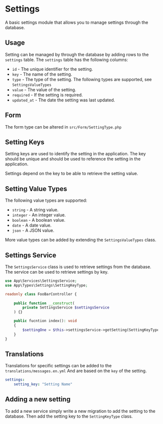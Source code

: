 # Settings

A basic settings module that allows you to manage settings through the database.

## Usage

Setting can be managed by through the database by adding rows
to the `settings` table. The `settings` table has the following columns:

- `id` - The unique identifier for the setting.
- `key` - The name of the setting.
- `type` - The type of the setting. The following types are supported, see `SettingsValueTypes`
- `value` - The value of the setting.
- `required` - If the setting is required.
- `updated_at` - The date the setting was last updated.

## Form

The form type can be altered in `src/Form/SettingType.php`

## Setting Keys

Setting keys are used to identify the setting in the application. The key should be unique
and should be used to reference the setting in the application.

Settings depend on the key to be able to retrieve the setting value.

## Setting Value Types

The following value types are supported:

- `string` - A string value.
- `integer` - An integer value.
- `boolean` - A boolean value.
- `date` - A date value.
- `json` - A JSON value.

More value types can be added by extending the `SettingsValueTypes` class.

## Settings Service

The `SettingsService` class is used to retrieve settings from the database.
The service can be used to retrieve settings by key.

```php
use App\Services\SettingsService;
use App\Types\Settings\SettingKeyType;

readonly class FooBarController {
    
    public function __construct(
        private SettingsService $settingsService
    ) {}

    public fucntion index(): void
    {
        $settingOne = $this->settingsService->getSetting(SettingKeyType::SettingOne);
    }
}
```

## Translations

Translations for specific settings can be added to the `translations/messages.en.yml`
And are based on the `key` of the setting.

```yaml
settings:
    setting_key: "Setting Name"
```

## Adding a new setting

To add a new service simply write a new migration to add the setting to the database.
Then add the setting key to the `SettingKeyType` class.
